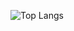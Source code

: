 ![Top Langs](https://github-readme-stats.vercel.app/api/top-langs/?username=renanvieira&layout=donut-vertical)
